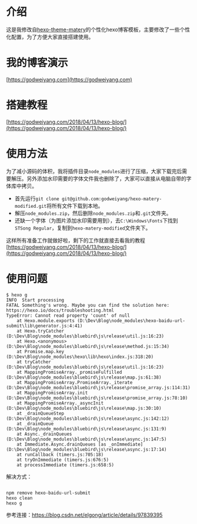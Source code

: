 # 介绍
这是我修改自[hexo-theme-matery](https://github.com/blinkfox/hexo-theme-matery)的个性化hexo博客模板，主要修改了一些个性化配置，为了方便大家直接搭建使用。

# 我的博客演示
[https://godweiyang.com](https://godweiyang.com)

# 搭建教程
[https://godweiyang.com/2018/04/13/hexo-blog/](https://godweiyang.com/2018/04/13/hexo-blog/)

# 使用方法
为了减小源码的体积，我将插件目录`node_modules`进行了压缩，大家下载完后需要解压。另外添加水印需要的字体文件我也删除了，大家可以直接从电脑自带的字体库中拷贝。

* 首先运行`git clone git@github.com:godweiyang/hexo-matery-modified.git`将所有文件下载到本地。
* 解压`node_modules.zip`，然后删除`node_modules.zip`和`.git`文件夹。
* 还缺一个字体（为图片添加水印需要用到），去`C:\Windows\Fonts`下找到`STSong Regular`，复制到`hexo-matery-modified`文件夹下。

这样所有准备工作就做好啦，剩下的工作就直接去看我的教程[https://godweiyang.com/2018/04/13/hexo-blog/](https://godweiyang.com/2018/04/13/hexo-blog/)

# 使用问题

```
$ hexo g
INFO  Start processing
FATAL Something's wrong. Maybe you can find the solution here: https://hexo.io/docs/troubleshooting.html
TypeError: Cannot read property 'count' of null
    at Hexo.module.exports (D:\Dev\Blog\node_modules\hexo-baidu-url-submit\lib\generator.js:4:41)
    at Hexo.tryCatcher (D:\Dev\Blog\node_modules\bluebird\js\release\util.js:16:23)
    at Hexo.<anonymous> (D:\Dev\Blog\node_modules\bluebird\js\release\method.js:15:34)
    at Promise.map.key (D:\Dev\Blog\node_modules\hexo\lib\hexo\index.js:318:20)
    at tryCatcher (D:\Dev\Blog\node_modules\bluebird\js\release\util.js:16:23)
    at MappingPromiseArray._promiseFulfilled (D:\Dev\Blog\node_modules\bluebird\js\release\map.js:61:38)
    at MappingPromiseArray.PromiseArray._iterate (D:\Dev\Blog\node_modules\bluebird\js\release\promise_array.js:114:31)
    at MappingPromiseArray.init (D:\Dev\Blog\node_modules\bluebird\js\release\promise_array.js:78:10)
    at MappingPromiseArray._asyncInit (D:\Dev\Blog\node_modules\bluebird\js\release\map.js:30:10)
    at _drainQueueStep (D:\Dev\Blog\node_modules\bluebird\js\release\async.js:142:12)
    at _drainQueue (D:\Dev\Blog\node_modules\bluebird\js\release\async.js:131:9)
    at Async._drainQueues (D:\Dev\Blog\node_modules\bluebird\js\release\async.js:147:5)
    at Immediate.Async.drainQueues [as _onImmediate] (D:\Dev\Blog\node_modules\bluebird\js\release\async.js:17:14)
    at runCallback (timers.js:705:18)
    at tryOnImmediate (timers.js:676:5)
    at processImmediate (timers.js:658:5)

```

解决方式：

```

npm remove hexo-baidu-url-submit
hexo clean
hexo g

```

参考连接：https://blog.csdn.net/elgong/article/details/97839395